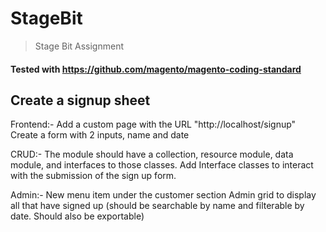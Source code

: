# StageBit
> Stage Bit Assignment 


#### Tested with https://github.com/magento/magento-coding-standard

## Create a signup sheet

Frontend:- Add a custom page with the URL "http://localhost/signup" Create a form
with 2 inputs, name and date

CRUD:- The module should have a collection, resource module, data module, and
interfaces to those classes. Add Interface classes to interact with the submission of
the sign up form.

Admin:- New menu item under the customer section
Admin grid to display all that have signed up (should be searchable by name and
filterable by date. Should also be exportable)
